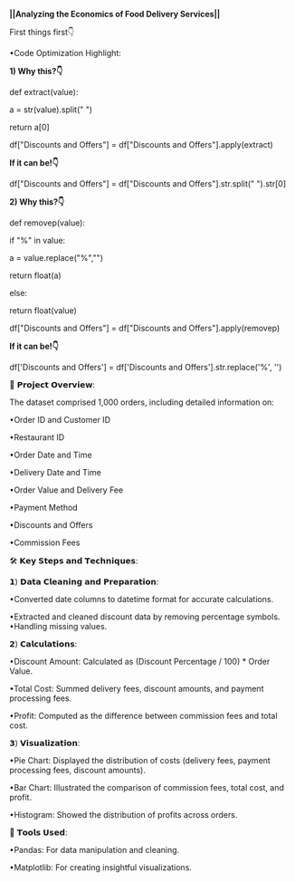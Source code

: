 **||Analyzing the Economics of Food Delivery Services||**

First things first👇

•Code Optimization Highlight:

**1) Why this?👇**


def extract(value):

 a = str(value).split(" ")

 return a[0]

df["Discounts and Offers"] = df["Discounts and Offers"].apply(extract)

**If it can be!👇**


df["Discounts and Offers"] = df["Discounts and Offers"].str.split(" ").str[0]






**2) Why this?👇**


def removep(value):

 if "%" in value:

 a = value.replace("%","")

 return float(a)

 else:

 return float(value)

df["Discounts and Offers"] = df["Discounts and Offers"].apply(removep)

**If it can be!👇**


df['Discounts and Offers'] = df['Discounts and Offers'].str.replace('%', '')

📂 𝗣𝗿𝗼𝗷𝗲𝗰𝘁 𝗢𝘃𝗲𝗿𝘃𝗶𝗲𝘄:


The dataset comprised 1,000 orders, including detailed information on:

•Order ID and Customer ID

•Restaurant ID

•Order Date and Time

•Delivery Date and Time

•Order Value and Delivery Fee

•Payment Method

•Discounts and Offers

•Commission Fees

🛠️ 𝗞𝗲𝘆 𝗦𝘁𝗲𝗽𝘀 𝗮𝗻𝗱 𝗧𝗲𝗰𝗵𝗻𝗶𝗾𝘂𝗲𝘀:

𝟭) 𝗗𝗮𝘁𝗮 𝗖𝗹𝗲𝗮𝗻𝗶𝗻𝗴 𝗮𝗻𝗱 𝗣𝗿𝗲𝗽𝗮𝗿𝗮𝘁𝗶𝗼𝗻:

•Converted date columns to datetime format for accurate calculations.

•Extracted and cleaned discount data by removing percentage symbols. •Handling missing values.

𝟮) 𝗖𝗮𝗹𝗰𝘂𝗹𝗮𝘁𝗶𝗼𝗻𝘀:

•Discount Amount: Calculated as (Discount Percentage / 100) * Order Value.

•Total Cost: Summed delivery fees, discount amounts, and payment processing fees.

•Profit: Computed as the difference between commission fees and total cost.

𝟯) 𝗩𝗶𝘀𝘂𝗮𝗹𝗶𝘇𝗮𝘁𝗶𝗼𝗻:

•Pie Chart: Displayed the distribution of costs (delivery fees, payment processing fees, discount amounts).

•Bar Chart: Illustrated the comparison of commission fees, total cost, and profit.

•Histogram: Showed the distribution of profits across orders.

🧰 𝗧𝗼𝗼𝗹𝘀 𝗨𝘀𝗲𝗱:

•Pandas: For data manipulation and cleaning.

•Matplotlib: For creating insightful visualizations.
